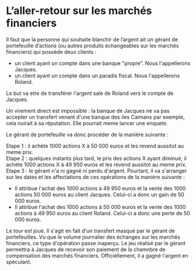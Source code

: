 # L’aller-retour sur les marchés financiers

Il faut que la personne qui souhaite blanchir de l’argent ait un gérant de portefeuille d’actions 
(ou autres produits échangeables sur les marchés financiers) qui possède deux clients :

* un client ayant un compte dans une banque "propre". Nous l'appellerons Jacques.
* un client ayant un compte dans un paradis fiscal. Nous l'appellerons Roland.

Le but va etre de transférer l'argent sale de Roland vers le compte de Jacques.

Un virement direct est impossible : la banque de Jacques ne va pas accepter un transfert 
venant d'une banque des iles Caimans par exemple, cela nuirait à sa réputation.
Elle pourrait meme lancer une enquete.

Le gérant de portefeuille va donc procéder de la manière suivante :

Etape 1 : il achète 1000 actions X à 50 000 euros et les revend aussitot au meme prix.  
Etape 2 : quelques instants plus tard, le prix des actions X ayant diminué, il achète 1000 actions X à 49 950 euros et les revend aussitot au meme prix.  
Etape 3 : le gérant n'a ni gagné ni perdu d'argent. Pourtant, il va s'arranger sur les dates et les affectations de ces opérations de la manière suivante :

* Il attribue l'achat des 1000 actions à 49 950 euros et la vente des 1000 actions 50 000 euros au client Jacques. Celui-ci a donc un gain de 50 000 euros.
* Il attribue l'achat des 1000 actions à 50 000 euros et la vente des 1000 actions à 49 950 euros au client Roland. Celui-ci a donc une perte de 50 000 euros.

Le tour est joué. Il s'agit en fait d'un transfert masqué par le gérant de portefeuilles.
Vu que le volume journalier des échanges sur les marchés financiers, ce type d'opération passe 
inaperçu. Le jeu réalisé par le gérant permettra à Jacques de recevoir son paiement de la 
chamnbre de compensation des marchés financiers. Officiellement, il a gagné l'argent en spéculant.
